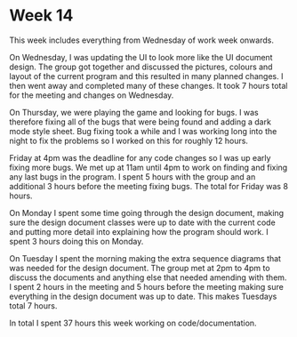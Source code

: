 # Week 14

This week includes everything from Wednesday of work week onwards.

On Wednesday, I was updating the UI to look more like the UI document design. The group got together and discussed the pictures, colours and layout of the current program and this resulted in many planned changes. I then went away and completed many of these changes. It took 7 hours total for the meeting and changes on Wednesday.

On Thursday, we were playing the game and looking for bugs. I was therefore fixing all of the bugs that were being found and adding a dark mode style sheet. Bug fixing took a while and I was working long into the night to fix the problems so I worked on this for roughly 12 hours.

Friday at 4pm was the deadline for any code changes so I was up early fixing more bugs. We met up at 11am until 4pm to work on finding and fixing any last bugs in the program. I spent 5 hours with the group and an additional 3 hours before the meeting fixing bugs. The total for Friday was 8 hours.

On Monday I spent some time going through the design document, making sure the design document classes were up to date with the current code and putting more detail into explaining how the program should work. I spent 3 hours doing this on Monday.

On Tuesday I spent the morning making the extra sequence diagrams that was needed for the design document. The group met at 2pm to 4pm to discuss the documents and anything else that needed amending with them. I spent 2 hours in the meeting and 5 hours before the meeting making sure everything in the design document was up to date. This makes Tuesdays total 7 hours.

In total I spent 37 hours this week working on code/documentation.
